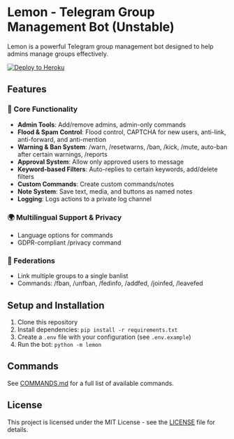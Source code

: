# Lemon - Telegram Group Management Bot (Unstable)

Lemon is a powerful Telegram group management bot designed to help admins manage groups effectively.

[![Deploy to Heroku](https://www.herokucdn.com/deploy/button.svg)](https://heroku.com/deploy?template=https://github.com/saikatwtf/Lemon)

## Features

### 💼 Core Functionality
- **Admin Tools**: Add/remove admins, admin-only commands
- **Flood & Spam Control**: Flood control, CAPTCHA for new users, anti-link, anti-forward, and anti-mention
- **Warning & Ban System**: /warn, /resetwarns, /ban, /kick, /mute, auto-ban after certain warnings, /reports
- **Approval System**: Allow only approved users to message
- **Keyword-based Filters**: Auto-replies to certain keywords, add/delete filters
- **Custom Commands**: Create custom commands/notes
- **Note System**: Save text, media, and buttons as named notes
- **Logging**: Logs actions to a private log channel

### 🌍 Multilingual Support & Privacy
- Language options for commands
- GDPR-compliant /privacy command

### 📁 Federations
- Link multiple groups to a single banlist
- Commands: /fban, /unfban, /fedinfo, /addfed, /joinfed, /leavefed

## Setup and Installation

1. Clone this repository
2. Install dependencies: `pip install -r requirements.txt`
3. Create a `.env` file with your configuration (see `.env.example`)
4. Run the bot: `python -m lemon`

## Commands

See [COMMANDS.md](COMMANDS.md) for a full list of available commands.

## License

This project is licensed under the MIT License - see the [LICENSE](LICENSE) file for details.
